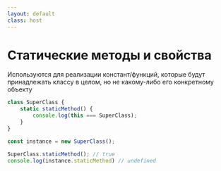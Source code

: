 ```yaml
---
layout: default
class: host
---
```


# Статические методы и свойства
Используются для реализации констант/функций, которые будут принадлежать классу в целом, но не какому-либо его конкретному объекту

```js
class SuperClass {
    static staticMethod() {
        console.log(this === SuperClass);
    }
}

const instance = new SuperClass();

SuperClass.staticMethod(); // true
console.log(instance.staticMethod) // undefined
```

<style>
.host {
    --slidev-code-font-size: 1.25rem;
    --slidev-code-line-height: 1.5rem;
}
</style>
